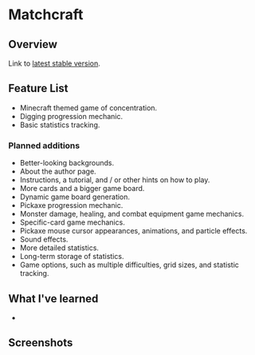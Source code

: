 # Matchcraft

## Overview



Link to [latest stable version](http://staging.matchcraft.timhoristjr.com).

## Feature List

  * Minecraft themed game of concentration.
  * Digging progression mechanic.
  * Basic statistics tracking.

### Planned additions

  * Better-looking backgrounds.
  * About the author page.
  * Instructions, a tutorial, and / or other hints on how to play.
  * More cards and a bigger game board.
  * Dynamic game board generation.
  * Pickaxe progression mechanic.
  * Monster damage, healing, and combat equipment game mechanics.
  * Specific-card game mechanics.
  * Pickaxe mouse cursor appearances, animations, and particle effects.
  * Sound effects.
  * More detailed statistics.
  * Long-term storage of statistics.
  * Game options, such as multiple difficulties, grid sizes, and statistic tracking.

## What I've learned

  *

## Screenshots

